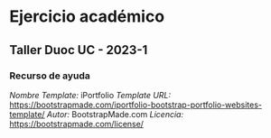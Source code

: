 # Ejercicio académico
## Taller Duoc UC - 2023-1

### Recurso de ayuda
*Nombre Template:* iPortfolio
*Template URL:* https://bootstrapmade.com/iportfolio-bootstrap-portfolio-websites-template/
*Autor:* BootstrapMade.com
*Licencia:* https://bootstrapmade.com/license/
